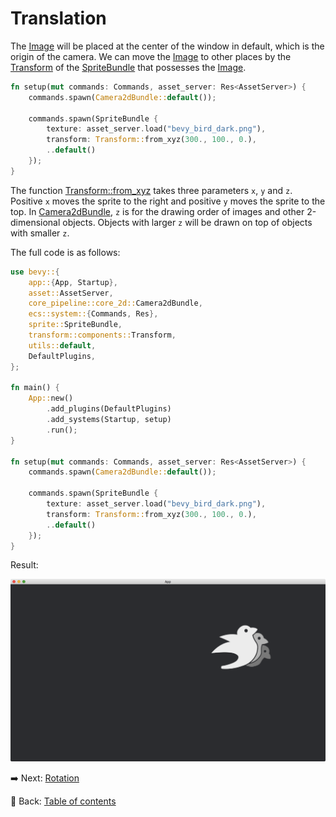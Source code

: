 # Translation

The [Image](https://docs.rs/bevy/latest/bevy/render/texture/struct.Image.html) will be placed at the center of the window in default, which is the origin of the camera.
We can move the [Image](https://docs.rs/bevy/latest/bevy/render/texture/struct.Image.html) to other places by the [Transform](https://docs.rs/bevy/latest/bevy/transform/components/struct.Transform.html) of the [SpriteBundle](https://docs.rs/bevy/latest/bevy/sprite/struct.SpriteBundle.html) that possesses the [Image](https://docs.rs/bevy/latest/bevy/render/texture/struct.Image.html).

```rust
fn setup(mut commands: Commands, asset_server: Res<AssetServer>) {
    commands.spawn(Camera2dBundle::default());

    commands.spawn(SpriteBundle {
        texture: asset_server.load("bevy_bird_dark.png"),
        transform: Transform::from_xyz(300., 100., 0.),
        ..default()
    });
}
```

The function [Transform::from_xyz](https://docs.rs/bevy/latest/bevy/transform/components/struct.Transform.html#method.from_xyz) takes three parameters `x`, `y` and `z`.
Positive `x` moves the sprite to the right and positive `y` moves the sprite to the top.
In [Camera2dBundle](https://docs.rs/bevy/latest/bevy/core_pipeline/core_2d/struct.Camera2dBundle.html), `z` is for the drawing order of images and other 2-dimensional objects.
Objects with larger `z` will be drawn on top of objects with smaller `z`.

The full code is as follows:

```rust
use bevy::{
    app::{App, Startup},
    asset::AssetServer,
    core_pipeline::core_2d::Camera2dBundle,
    ecs::system::{Commands, Res},
    sprite::SpriteBundle,
    transform::components::Transform,
    utils::default,
    DefaultPlugins,
};

fn main() {
    App::new()
        .add_plugins(DefaultPlugins)
        .add_systems(Startup, setup)
        .run();
}

fn setup(mut commands: Commands, asset_server: Res<AssetServer>) {
    commands.spawn(Camera2dBundle::default());

    commands.spawn(SpriteBundle {
        texture: asset_server.load("bevy_bird_dark.png"),
        transform: Transform::from_xyz(300., 100., 0.),
        ..default()
    });
}
```

Result:

![Translation](./pic/translation.png)

:arrow_right:  Next: [Rotation](./rotation.md)

:blue_book: Back: [Table of contents](./../README.md)
